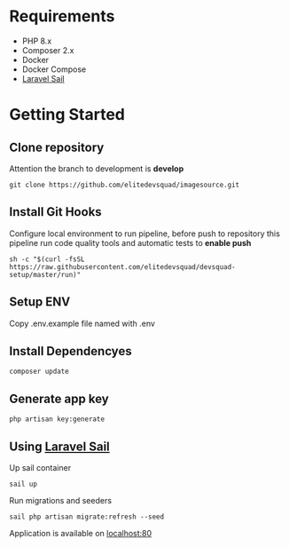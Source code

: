# Requirements

- PHP 8.x
- Composer 2.x
- Docker
- Docker Compose
- [Laravel Sail](https://laravel.com/docs/8.x/installation)

# Getting Started

## Clone repository

Attention the branch to development is **develop**
```
git clone https://github.com/elitedevsquad/imagesource.git
```

## Install Git Hooks

Configure local environment to run pipeline, before push to repository this pipeline run code quality tools and automatic tests to **enable push**

```
sh -c "$(curl -fsSL https://raw.githubusercontent.com/elitedevsquad/devsquad-setup/master/run)"
```

## Setup ENV

Copy .env.example file named with .env

## Install Dependencyes

```
composer update
```
## Generate app key
```
php artisan key:generate
```

## Using [Laravel Sail](https://laravel.com/docs/8.x/installation)

Up sail container
```
sail up
```
Run migrations and seeders
```
sail php artisan migrate:refresh --seed
```
Application is available on [localhost:80](localhost:80)
